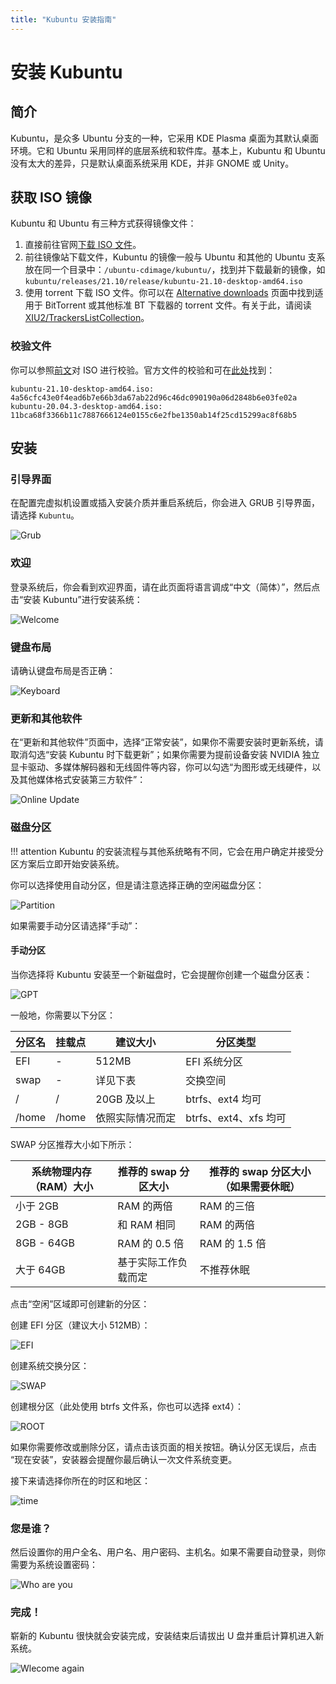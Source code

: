 ```yaml
---
title: "Kubuntu 安装指南"
---
```


# 安装 Kubuntu

## 简介

Kubuntu，是众多 Ubuntu 分支的一种，它采用 KDE Plasma 桌面为其默认桌面环境。它和 Ubuntu 采用同样的底层系统和软件库。基本上，Kubuntu 和 Ubuntu 没有太大的差异，只是默认桌面系统采用 KDE，并非 GNOME 或 Unity。

## 获取 ISO 镜像

Kubuntu 和 Ubuntu 有三种方式获得镜像文件：

1. 直接前往官网[下载 ISO 文件](https://kubuntu.org/getkubuntu/)。
2. 前往镜像站下载文件，Kubuntu 的镜像一般与 Ubuntu 和其他的 Ubuntu 支系放在同一个目录中：`/ubuntu-cdimage/kubuntu/`，找到并下载最新的镜像，如 `kubuntu/releases/21.10/release/kubuntu-21.10-desktop-amd64.iso`
3. 使用 torrent 下载 ISO 文件。你可以在 [Alternative downloads](https://kubuntu.org/alternative-downloads/) 页面中找到适用于 BitTorrent 或其他标准 BT 下载器的 torrent 文件。有关于此，请阅读 [XIU2/TrackersListCollection](https://trackerslist.com/#/zh)。

### 校验文件

你可以参照[前文](./create-media.md)对 ISO 进行校验。官方文件的校验和可在[此处](https://kubuntu.org/alternative-downloads/)找到：

```
kubuntu-21.10-desktop-amd64.iso: 4a56cfc43e0f4ead6b7e66b3da67ab22d96c46dc090190a06d2848b6e03fe02a
kubuntu-20.04.3-desktop-amd64.iso: 11bca68f3366b11c7887666124e0155c6e2fbe1350ab14f25cd15299ac8f68b5
```

## 安装

### 引导界面

在配置完虚拟机设置或插入安装介质并重启系统后，你会进入 GRUB 引导界面，请选择 `Kubuntu`。

![Grub](./assets/Kubuntu/grub.png)

### 欢迎

登录系统后，你会看到欢迎界面，请在此页面将语言调成“中文（简体）”，然后点击“安装 Kubuntu”进行安装系统：

![Welcome](./assets/Kubuntu/welcome.png)

### 键盘布局

请确认键盘布局是否正确：

![Keyboard](./assets/Kubuntu/keyboard.png)

### 更新和其他软件

在“更新和其他软件”页面中，选择“正常安装”，如果你不需要安装时更新系统，请取消勾选“安装 Kubuntu 时下载更新”；如果你需要为提前设备安装 NVIDIA 独立显卡驱动、多媒体解码器和无线固件等内容，你可以勾选“为图形或无线硬件，以及其他媒体格式安装第三方软件”：

![Online Update](./assets/Kubuntu/online-update.png)

### 磁盘分区

!!! attention
    Kubuntu 的安装流程与其他系统略有不同，它会在用户确定并接受分区方案后立即开始安装系统。

你可以选择使用自动分区，但是请注意选择正确的空闲磁盘分区：

![Partition](./assets/Kubuntu/partition1.png)

如果需要手动分区请选择“手动”：

#### 手动分区

当你选择将 Kubuntu 安装至一个新磁盘时，它会提醒你创建一个磁盘分区表：

![GPT](./assets/Kubuntu/gpt.png)

一般地，你需要以下分区：

|分区名|挂载点|建议大小|分区类型|
|---|---|---|---|
|EFI|-|512MB|EFI 系统分区|
|swap|-|详见下表|交换空间|
|/|/|20GB 及以上|btrfs、ext4 均可|
|/home|/home|依照实际情况而定|btrfs、ext4、xfs 均可|

SWAP 分区推荐大小如下所示：

|系统物理内存（RAM）大小|推荐的 swap 分区大小|推荐的 swap 分区大小（如果需要休眠）|
|---|---|---|
|小于 2GB|RAM 的两倍|RAM 的三倍|
|2GB - 8GB|和 RAM 相同|RAM 的两倍|
|8GB - 64GB|RAM 的 0.5 倍|RAM 的 1.5 倍|
|大于 64GB|基于实际工作负载而定|不推荐休眠|

点击“空闲”区域即可创建新的分区：

创建 EFI 分区（建议大小 512MB）：

![EFI](./assets/Kubuntu/efi.png)

创建系统交换分区：

![SWAP](./assets/Kubuntu/swap.png)

创建根分区（此处使用 btrfs 文件系，你也可以选择 ext4）：

![ROOT](./assets/Kubuntu/root.png)

如果你需要修改或删除分区，请点击该页面的相关按钮。确认分区无误后，点击 “现在安装”，安装器会提醒你最后确认一次文件系统变更。

接下来请选择你所在的时区和地区：

![time](./assets/Kubuntu/location&time.png)

### 您是谁？

然后设置你的用户全名、用户名、用户密码、主机名。如果不需要自动登录，则你需要为系统设置密码：

![Who are you](./assets/Kubuntu/username.png)

### 完成！

崭新的 Kubuntu 很快就会安装完成，安装结束后请拔出 U 盘并重启计算机进入新系统。

![Wlecome again](./assets/Kubuntu/welcome=again.png)